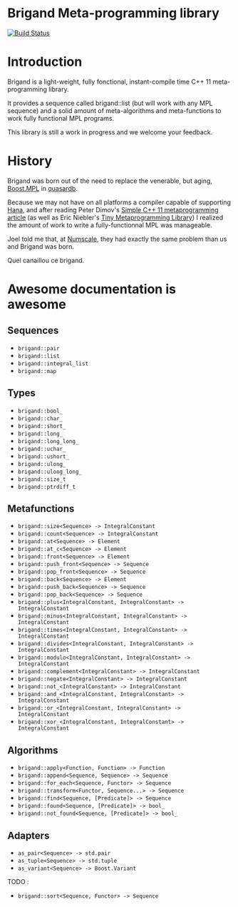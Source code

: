 Brigand Meta-programming library
================================

[![Build Status](https://travis-ci.org/edouarda/brigand.svg?branch=master)](https://travis-ci.org/edouarda/brigand)

# Introduction

Brigand is a light-weight, fully fonctional, instant-compile time C++ 11 meta-programming library.

It provides a sequence called brigand::list (but will work with any MPL sequence) and a solid amount of meta-algorithms and meta-functions to work fully functional MPL programs.

This library is still a work in progress and we welcome your feedback.

# History

Brigand was born out of the need to replace the venerable, but aging, [Boost.MPL](http://www.boost.org/doc/libs/1_58_0/libs/mpl/doc/) in [quasardb](https://www.quasardb.net).

Because we may not have on all platforms a compiler capable of supporting [Hana](https://github.com/ldionne/hana), and after reading Peter Dimov's [Simple C++ 11 metaprogramming article](http://pdimov.com/cpp2/simple_cxx11_metaprogramming.html) (as well as Eric Niebler's [Tiny Metaprogramming Library](http://ericniebler.com/2014/11/13/tiny-metaprogramming-library/)) I realized the amount of work to write a fully-functionnal MPL was manageable.

Joel told me that, at [Numscale](http://www.numscale.com/), they had exactly the same problem than us and Brigand was born.

Quel canaillou ce brigand.

# Awesome documentation is awesome

## Sequences

 * `brigand::pair`
 * `brigand::list`
 * `brigand::integral_list`
 * `brigand::map`

## Types

 * `brigand::bool_`
 * `brigand::char_`
 * `brigand::short_`
 * `brigand::long_`
 * `brigand::long_long_`
 * `brigand::uchar_`
 * `brigand::ushort_`
 * `brigand::ulong_`
 * `brigand::ulong_long_`
 * `brigand::size_t`
 * `brigand::ptrdiff_t`

## Metafunctions

 * `brigand::size<Sequence> -> IntegralConstant`
 * `brigand::count<Sequence> -> IntegralConstant`
 * `brigand::at<Sequence> -> Element`
 * `brigand::at_c<Sequence> -> Element`
 * `brigand::front<Sequence> -> Element`
 * `brigand::push_front<Sequence> -> Sequence`
 * `brigand::pop_front<Sequence> -> Sequence`
 * `brigand::back<Sequence> -> Element`
 * `brigand::push_back<Sequence> -> Sequence`
 * `brigand::pop_back<Sequence> -> Sequence`
 * `brigand::plus<IntegralConstant, IntegralConstant> -> IntegralConstant`
 * `brigand::minus<IntegralConstant, IntegralConstant> -> IntegralConstant`
 * `brigand::times<IntegralConstant, IntegralConstant> -> IntegralConstant`
 * `brigand::divides<IntegralConstant, IntegralConstant> -> IntegralConstant`
 * `brigand::modulo<IntegralConstant, IntegralConstant> -> IntegralConstant`
 * `brigand::complement<IntegralConstant> -> IntegralConstant`
 * `brigand::negate<IntegralConstant> -> IntegralConstant`
 * `brigand::not_<IntegralConstant> -> IntegralConstant`
 * `brigand::and_<IntegralConstant, IntegralConstant> -> IntegralConstant`
 * `brigand::or_<IntegralConstant, IntegralConstant> -> IntegralConstant`
 * `brigand::xor_<IntegralConstant, IntegralConstant> -> IntegralConstant`

## Algorithms

 * `brigand::apply<Function, Function> -> Function`
 * `brigand::append<Sequence, Sequence> -> Sequence`
 * `brigand::for_each<Sequence, Functor> -> Sequence`
 * `brigand::transform<Functor, Sequence...> -> Sequence`
 * `brigand::find<Sequence, [Predicate]> -> Sequence`
 * `brigand::found<Sequence, [Predicate]> -> bool_`
 * `brigand::not_found<Sequence, [Predicate]> -> bool_`

## Adapters

 * `as_pair<Sequence> -> std.pair`
 * `as_tuple<Sequence> -> std.tuple`
 * `as_variant<Sequence> -> Boost.Variant`

TODO :

 * `brigand::sort<Sequence, Functor> -> Sequence`


